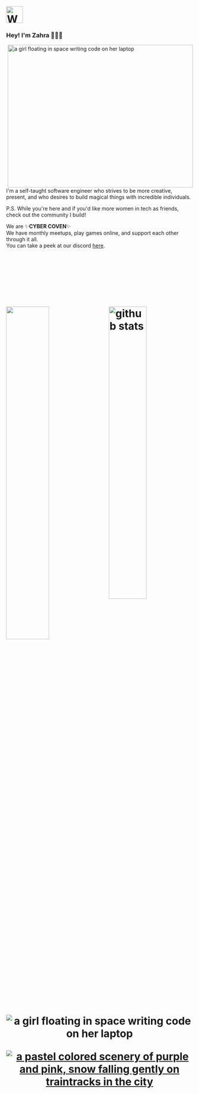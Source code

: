 <h1 align="left"><img src="https://img.icons8.com/ios/250/000000/dating-website.png" 
         alt="Waving hand animated gif"
         height="45"
         width="45" />  </h1>
         <h3 align="left"> Hey! I'm Zahra 👩🏻‍💻</h3>
           <img align="right" src="https://s3.us-west-2.amazonaws.com/secure.notion-static.com/18e3d4d8-b51c-4e89-b0de-69d915643cd2/ezgif-6-fda79a0b31c0.gif?X-Amz-Algorithm=AWS4-HMAC-SHA256&X-Amz-Credential=AKIAT73L2G45O3KS52Y5%2F20211101%2Fus-west-2%2Fs3%2Faws4_request&X-Amz-Date=20211101T005934Z&X-Amz-Expires=86400&X-Amz-Signature=0b4f86a31bb056f01772a2f41da5ded731f739fea0d070a1ab4a42df885b2542&X-Amz-SignedHeaders=host&response-content-disposition=filename%20%3D%22ezgif-6-fda79a0b31c0.gif%22" 
        height="385"
         width="500"
         alt="a girl floating in space writing code on her laptop"/>  
  <p>    
  I'm a self-taught software engineer who strives to be more
  creative, present, and who desires to build magical things with
  incredible individuals.  

  

  P.S. While you're here and if you'd like more women in tech as friends, 
  check out the community I build!
  
  We are ✨**CYBER COVEN**✨  
  We have monthly meetups, play games online, and support each other through it all.  
  You can take a peek at our discord [here](https://www.google.com).  
</p>

  <br>   </br>
  <br>   </br>
  <br>   </br>
<h1 align="left">
  
  <img src="https://github-readme-stats.vercel.app/api?username=grimxreaper&count_private=true&show_icons=true&theme=material-palenight" alt="github stats" width="45%" align="right"/>
<img src="https://github-readme-streak-stats.herokuapp.com/?user=grimxreaper&count_private=true&theme=material-palenight&show_icons=true" width="48%" >
</h1>
         
<h1 align="center">
       
  <img src="https://i.pinimg.com/originals/73/1a/e2/731ae2c23ace315cd38e23b46e5990de.gif" 
         alt="a girl floating in space writing code on her laptop"/>        
         
 <p align="center"> <a href="https://twitter.com/icycodes" target="blank"><img src="https://img.shields.io/twitter/follow/icycodes?logo=twitter&style=for-the-badge" alt="a pastel colored scenery of purple and pink, snow falling gently on traintracks in the city" /></a> </p>
</h1>
         



